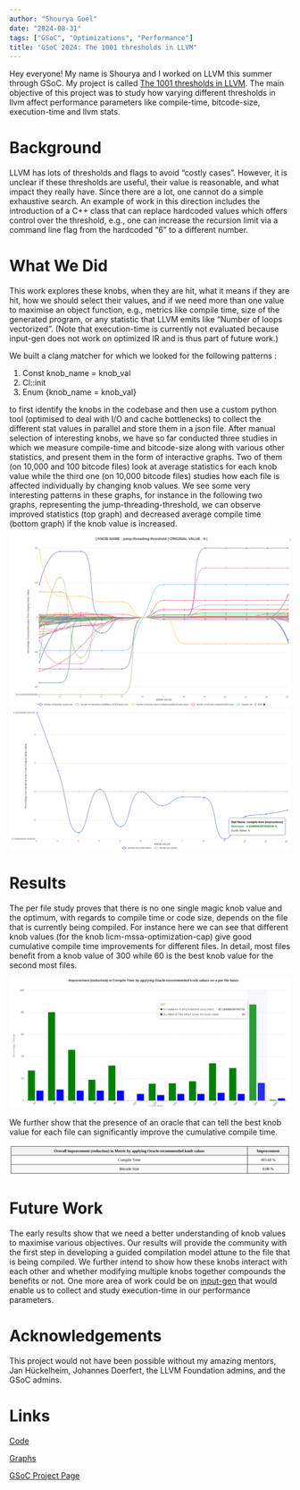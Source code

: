 ```yaml
---
author: "Shourya Goel"
date: "2024-08-31"
tags: ["GSoC", "Optimizations", "Performance"]
title: "GSoC 2024: The 1001 thresholds in LLVM"
---
```


Hey everyone! My name is Shourya and I worked on LLVM this summer through GSoC. My project is called [The 1001 thresholds in LLVM](https://summerofcode.withgoogle.com/programs/2024/projects/MnheN07A). The main objective of this project was to study how varying different thresholds in llvm affect performance parameters like compile-time, bitcode-size, execution-time and llvm stats. 

# Background

LLVM has lots of thresholds and flags to avoid “costly cases”. However, it is unclear if these thresholds are useful, their value is reasonable, and what impact they really have. Since there are a lot, one cannot do a simple exhaustive search. An example of work in this direction includes the introduction of a C++ class that can replace hardcoded values which offers control over the threshold, e.g., one can increase the recursion limit via a command line flag from the hardcoded “6” to a different number. 

# What We Did

This work explores these knobs, when they are hit, what it means if they are hit, how we should select their values, and if we need more than one value to maximise an object function, e.g., metrics like compile time, size of the generated program, or any statistic that LLVM emits like “Number of loops vectorized”. (Note that execution-time is currently not evaluated because input-gen does not work on optimized IR and is thus part of future work.)

We built a clang matcher for which we looked for the following patterns : 

1. Const knob_name = knob_val
2. Cl::init
3. Enum {knob_name = knob_val} 

to first identify the knobs in the codebase and then use a custom python tool (optimised to deal with I/O and cache bottlenecks) to collect the different stat values in parallel and store them in a json file. After manual selection of interesting knobs, we have so far conducted three studies in which we measure compile-time and bitcode-size along with various other statistics, and present them in the form of interactive graphs. Two of them  (on 10,000 and 100 bitcode files) look at average statistics for each knob value while the third one (on 10,000 bitcode files) studies how each file is affected individually by changing knob values. We see some very interesting patterns in these graphs, for instance in the following two graphs, representing the jump-threading-threshold, we can observe improved statistics (top graph) and decreased average compile time (bottom graph) if the knob value is increased.

<div style="max-width:600px; margin:0 auto;">
  <img src="../../static/img/the-1001-thresholds-in-llvm-2024-08-31-figure1.png"><br />
</div>

<div style="max-width:600px; margin:0 auto;">
  <img src="../../static/img/the-1001-thresholds-in-llvm-2024-08-31-figure2.png"><br />
</div>

# Results

The per file study proves that there is no one single magic knob value and the optimum, with regards to compile time or code size, depends on the file that is currently being compiled. For instance here we can see that different knob values (for the knob licm-mssa-optimization-cap) give good cumulative compile time improvements for different files. In detail, most files benefit from a knob value of 300 while 60 is the best knob value for the second most files.  

<div style="max-width:600px; margin:0 auto;">
  <img src="../../static/img/the-1001-thresholds-in-llvm-2024-08-31-figure3.png"><br />
</div>

We further show that the presence of an oracle that can tell the best knob value for each file can significantly improve the cumulative compile time. 

<div style="max-width:600px; margin:0 auto;">
  <img src="../../static/img/the-1001-thresholds-in-llvm-2024-08-31-figure4.png"><br />
</div>

# Future Work

The early results show that we need a better understanding of knob values to maximise various objectives. Our results will provide the community with the first step in developing a guided compilation model attune to the file that is being compiled. We further intend to show how these knobs interact with each other and whether modifying multiple knobs together compounds the benefits or not. One more area of work could be on [input-gen](https://llvm.org/devmtg/2024-04/slides/LightningTalks/Ivanov-AutomaticProxyAppGeneration.pdf) that would enable us to collect and study execution-time in our performance parameters.

# Acknowledgements
This project would not have been possible without my amazing mentors, Jan Hückelheim, Johannes Doerfert, the LLVM Foundation admins, and the GSoC admins.

# Links
[Code](https://github.com/Sh0g0-1758/GSOC-X-LLVM/tree/oracle)

[Graphs](https://sh0g0-1758.github.io/GSOC-X-LLVM/)

[GSoC Project Page](https://summerofcode.withgoogle.com/programs/2024/projects/MnheN07A)